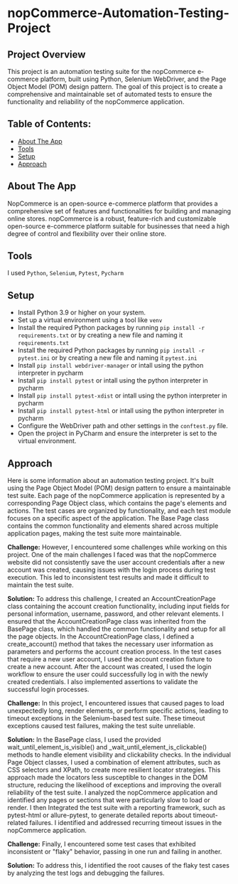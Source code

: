 # nopCommerce-Automation-Testing-Project


## Project Overview<a id="project-overview"></a>

This project is an automation testing suite for the nopCommerce e-commerce platform, built using Python, Selenium WebDriver, and the Page Object Model (POM) design pattern. The goal of this project is to create a comprehensive and maintainable set of automated tests to ensure the functionality and reliability of the nopCommerce application.



## Table of Contents:

- [About The App](#about-the-app)
- [Tools](#tools)
- [Setup](#setup)
- [Approach](#approach)

## About The App

NopCommerce is an open-source e-commerce platform that provides a comprehensive set of features and functionalities for building and managing online stores. nopCommerce is a robust, feature-rich and customizable open-source e-commerce platform suitable for businesses that need a high degree of control and flexibility over their online store.

## Tools
I used `Python`, `Selenium`, `Pytest`, `Pycharm`

## Setup
- Install Python 3.9 or higher on your system.
- Set up a virtual environment using a tool like `venv`
- Install the required Python packages by running `pip install -r requirements.txt` or by creating a new file and naming it `requirements.txt`
- Install the required Python packages by running `pip install -r pytest.ini` or by creating a new file and naming it `pytest.ini`
- Install `pip install webdriver-manager` or intall using the python interpreter in pycharm
- Install `pip install pytest` or intall using the python interpreter in pycharm
- Install `pip install pytest-xdist` or intall using the python interpreter in pycharm
- Install `pip install pytest-html` or intall using the python interpreter in pycharm
- Configure the WebDriver path and other settings in the `conftest.py` file.
- Open the project in PyCharm and ensure the interpreter is set to the virtual environment.



## Approach

Here is some information about an automation testing project. It's built using the Page Object Model (POM) design pattern to ensure a maintainable test suite. Each page of the nopCommerce application is represented by a corresponding Page Object class, which contains the page's elements and actions. The test cases are organized by functionality, and each test module focuses on a specific aspect of the application. The Base Page class contains the common functionality and elements shared across multiple application pages, making the test suite more maintainable.

**Challenge:** However, I encountered some challenges while working on this project. One of the main challenges I faced was that the nopCommerce website did not consistently save the user account credentials after a new account was created, causing issues with the login process during test execution. This led to inconsistent test results and made it difficult to maintain the test suite.

**Solution:** To address this challenge, I created an AccountCreationPage class containing the account creation functionality, including input fields for personal information, username, password, and other relevant elements. I ensured that the AccountCreationPage class was inherited from the BasePage class, which handled the common functionality and setup for all the page objects. In the AccountCreationPage class, I defined a create_account() method that takes the necessary user information as parameters and performs the account creation process. In the test cases that require a new user account, I used the account creation fixture to create a new account. After the account was created, I used the login workflow to ensure the user could successfully log in with the newly created credentials. I also implemented assertions to validate the successful login processes.

**Challenge:** In this project, I encountered issues that caused pages to load unexpectedly long, render elements, or perform specific actions, leading to timeout exceptions in the Selenium-based test suite. These timeout exceptions caused test failures, making the test suite unreliable.

**Solution:** In the BasePage class, I used the provided  wait_until_element_is_visible() and _wait_until_element_is_clickable() 
methods to handle element visibility and clickability checks. In the individual Page Object classes, I used a combination of element attributes, such as CSS selectors and XPath, to create more resilient locator strategies. This approach made the locators less susceptible to changes in the DOM structure, reducing the likelihood of exceptions and improving the overall reliability of the test suite. I analyzed the nopCommerce application and identified any pages or sections that were particularly slow to load or render. I then Integrated the test suite with a reporting framework, such as pytest-html or allure-pytest, to generate detailed reports about timeout-related failures. I identified and addressed recurring timeout issues in the nopCommerce application.

**Challenge:** Finally, I encountered some test cases that exhibited inconsistent or "flaky" behavior, passing in one run and failing in another.
 
**Solution:** To address this, I identified the root causes of the flaky test cases by analyzing the test logs and debugging the failures.
